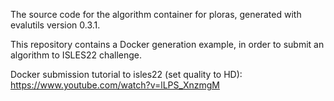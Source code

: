 The source code for the algorithm container for ploras, generated with
evalutils version 0.3.1.

This repository contains a Docker generation example, in order to submit an algorithm to ISLES22 challenge.


Docker submission tutorial to isles22 (set quality to HD):
https://www.youtube.com/watch?v=lLPS_XnzmgM


